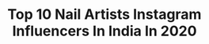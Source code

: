 ---
title: Top 10 Nail Artists Instagram Influencers In India In 2020
description: >-
  Find top nail artists Instagram influencers in India in 2020. Most popular hashtags: #love #makeup #beautiful #instagood.
platform: Instagram
profiles:
  - username: "pinky.bhatiaa"
    fullname: >-
      Pinky Bhatia
    location: "India"
    followers: 26721
    engagement: 74
    commentsToLikes: 0.455159
    id: ck5zvb0ba3w600i14rso3pdfc
    verified: false
    hashtags: "#makeupaddict, #lookamillion, #makeupjunkie, #giveawaygifts"
  - username: "dewanshi_thesstyledrug"
    fullname: >-
      Dewanshi Gupta | Thesstyledrug
    location: "India"
    followers: 41633
    engagement: 164
    commentsToLikes: 0.028573
    id: ck6tn66qr97oq0j716lsgwpiy
    verified: true
    hashtags: "#humans, #amazonprime, #bingewatching, #quarantine"
  - username: "styletrends_by_parul"
    fullname: >-
      Parul goyal
    location: "India"
    followers: 28711
    engagement: 122
    commentsToLikes: 0.027131
    id: ck14kygbpryfq0i196t1am0vn
    verified: false
    hashtags: "#offensivememes, #wallpapers, #bracelets, #womenempowerment"
  - username: "masoomshankar"
    fullname: >-
      Masoom Shankar
    location: "India"
    followers: 44882
    engagement: 280
    commentsToLikes: 0.014013
    id: ck14jt439m1r50i19809dnhvt
    verified: false
    hashtags: "#dogstagram, #kollywood, #bike, #harleydavidson"
  - username: "nakshathra.nagesh"
    fullname: >-
      Nakshathra Nagesh
    location: "India"
    followers: 1113028
    engagement: 255
    commentsToLikes: 0.006496
    id: ck5pzdabk0enq0i119vjxpx5v
    verified: true
    hashtags: "#habbatspecialfalooda, #vegetarians, #mono, #sholinganallur"
  - username: "makeitupwithsimmy"
    fullname: >-
      
    location: "India"
    followers: 2541
    engagement: 1647
    commentsToLikes: 0.049610
    id: ck138uubni4zs0i19idov7qcd
    verified: false
    hashtags: "#makeupartistsworldwide, #hoodie, #undiscoveredmua, #likes4like"
  - username: "rinku.patel555"
    fullname: >-
      Rinku Patel
    location: "India"
    followers: 31246
    engagement: 633
    commentsToLikes: 0.001370
    id: ck6u24ef6pn810j71gflhod0x
    verified: false
    hashtags: "#indian, #weddingdress, #rinkumakeup, #bigfatindianwedding"
  - username: "mozoarts"
    fullname: >-
      Sushant Pawar
    location: "India"
    followers: 5698
    engagement: 577
    commentsToLikes: 0.020514
    id: ck5pwnfmxnnql0i11ky9j8id9
    verified: false
    hashtags: "#spidermanfarfromhome, #digitalpainting, #painter, #concept"
  - username: "rishabh.artz"
    fullname: >-
      Rishabh Dinkar - watercolor 🌼
    location: "India"
    followers: 3566
    engagement: 1292
    commentsToLikes: 0.165180
    id: ck5zktocbk5440i14shd1wyzb
    verified: false
    hashtags: "#likeforlikes, #portrait, #artistofinstagram, #comment"
  - username: "amisha.sinha"
    fullname: >-
      Amisha Sinha
    location: "India"
    followers: 31524
    engagement: 716
    commentsToLikes: 0.021792
    id: ck139gzsll90m0i19b29gwlah
    verified: false
    hashtags: "#street, #goodvibes, #instamood, #poser"
---